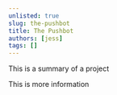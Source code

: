 ```yaml
---
unlisted: true
slug: the-pushbot
title: The Pushbot
authors: [jess]
tags: []
---
```


This is a summary of a project

<!--truncate-->

This is more information